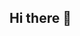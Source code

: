 ## Hi there 👋

<!--
Everything is still here! We have renamed the organization to:
[OpenDR](https://github.com/opendr-io)
-->
